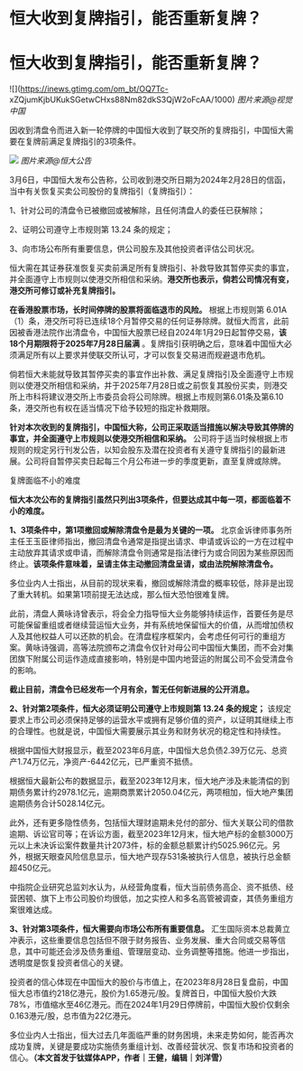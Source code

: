 # 恒大收到复牌指引，能否重新复牌？

# 恒大收到复牌指引，能否重新复牌？

![](https://inews.gtimg.com/om_bt/OQ7Tc-
xZQjumKjbUKukSGetwCHxs88Nm82dkS3QjW2oFcAA/1000) _图片来源@视觉中国_

因收到清盘令而进入新一轮停牌的中国恒大收到了联交所的复牌指引，中国恒大需要在复牌前满足复牌指引的3项条件。

![](https://inews.gtimg.com/om_bt/O_oyr7595dKVV5Y8ZdhXKsBJozuOxA5ZvjWQjBXd8zgLoAA/1000)
_图片来源@恒大公告_

3月6日，中国恒大发布公告称，公司收到港交所日期为2024年2月28日的信函，当中有关恢复买卖公司股份的复牌指引（复牌指引）：

1、针对公司的清盘令已被撤回或被解除，且任何清盘人的委任已获解除；

2、证明公司遵守上市规则第 13.24 条的规定；

3、向市场公布所有重要信息，供公司股东及其他投资者评估公司状况。

恒大需在其证券获准恢复买卖前满足所有复牌指引、补救导致其暂停买卖的事宜，并全面遵守上市规则以使港交所相信和采纳。**港交所也表示，倘若公司情况有变，港交所可修订或补充复牌指引。**

**在香港股票市场，长时间停牌的股票将面临退市的风险。** 根据上市规则第
6.01A（1）条，港交所可将已连续18个月暂停交易的任何证券除牌。就恒大而言，此前因被香港法院作出清盘令，中国恒大股票已经自2024年1月29日起暂停交易，**该18个月期限将于2025年7月28日届满**
。复牌指引获明确之后，意味着中国恒大必须满足所有以上要求并使联交所认可，才可以恢复交易进而规避退市危机。

倘若恒大未能就导致其暂停买卖的事宜作出补救、满足复牌指引及全面遵守上市规则以使港交所相信和采纳，并于2025年7月28日或之前恢复其股份买卖，则港交所上市科将建议港交所上市委员会将公司除牌。根据上市规则第6.01条及第6.10条，港交所也有权在适当情况下给予较短的指定补救期限。

**针对本次收到的复牌指引，中国恒大称，公司正采取适当措施以解决导致其停牌的事宜，并全面遵守上市规则以使港交所相信和采纳。**
公司将于适当时候根据上市规则的规定另行刊发公告，以知会股东及潜在投资者有关遵守复牌指引的最新进展。公司将自暂停买卖日起每三个月公布进一步的季度更新，直至复牌或除牌。

复牌面临不小的难度

**恒大本次公布的复牌指引虽然只列出3项条件，但要达成其中每一项，都面临着不小的难度。**

**1、3项条件中，第1项撤回或解除清盘令是最为关键的一项。**
北京金诉律师事务所主任王玉臣律师指出，撤回清盘令通常是指提出请求、申请或诉讼的一方在过程中主动放弃其请求或申请，而解除清盘令则通常是指法律行为或合同因为某些原因而终止。**该项条件意味着，呈请主体主动撤回清盘呈请，或由法院解除清盘令。**

多位业内人士指出，从目前的现状来看，撤回或解除清盘的概率较低，除非是出现了重大转机。如果第1项前提无法达成，那么恒大恐怕很难复牌。

此前，清盘人黄咏诗曾表示，将会全力指导恒大业务能够持续运作，首要任务是尽可能保留重组或者继续营运恒大业务，并有系统地保留恒大的价值，从而增加债权人及其他权益人可以还款的机会。在清盘程序框架内，会考虑任何可行的重组方案。黄咏诗强调，高等法院颁布之清盘令仅针对母公司中国恒大集团，而不会对集团旗下附属公司运作造成直接影响，特别是中国内地营运的附属公司不会受清盘令的影响。

**截止目前，清盘令已经发布一个月有余，暂无任何新进展的公开消息。**

**2、针对第2项条件，恒大必须证明公司遵守上市规则第 13.24 条的规定；**
该规定要求上市公司必须保持足够的运营水平或拥有足够价值的资产，以证明其继续上市的合理性。也就是说，中国恒大需要展示其业务和财务状况的稳定性和持续性。

根据中国恒大财报显示，截至2023年6月底，中国恒大总负债2.39万亿元、总资产1.74万亿元，净资产-6442亿元，已严重资不抵债。

根据恒大最新公布的数据显示，截至2023年12月末，恒大地产涉及未能清偿的到期债务累计约2978.1亿元，逾期商票累计2050.04亿元，两项相加，恒大地产集团逾期债务合计5028.14亿元。

此外，还有更多隐性债务，包括恒大理财逾期未兑付的部分、恒大关联公司的借款逾期、诉讼官司等；在诉讼方面，截至2023年12月末，恒大地产标的金额3000万元以上未决诉讼案件数量共计2073件，标的金额总额累计约5025.96亿元。另外，根据天眼查风险信息显示，恒大地产现存531条被执行人信息，被执行总金额超450亿元。

中指院企业研究总监刘水认为，从经营角度看，恒大当前债务高企、资不抵债、经营困顿、旗下上市公司股价均很低，加之实控人和多名高管被调查，其债务重组方案很难达成。

**3、针对第3项条件，恒大需要向市场公布所有重要信息。**
汇生国际资本总裁黄立冲表示，这些重要信息包括但不限于财务报告、业务发展、重大合同或交易等信息，其中可能还会涉及债务重组、管理层变动、业务调整等措施。他进一步指出，透明度是恢复投资者信心的关键。

投资者的信心体现在中国恒大的股价与市值上，在2023年8月28日复盘前，中国恒大总市值约218亿港元，股价为1.65港元/股。复牌首日，中国恒大股价大跌78%，市值缩水至46亿港元。而在2024年1月29日停牌前，中国恒大股价仅剩余0.163港元/股，总市值为22亿港元。

多位业内人士指出，恒大过去几年面临严重的财务困境，未来走势如何，能否再次成功复牌，关键是要成功实施债务重组计划、改善经营状况、恢复市场和投资者的信心。**（本文首发于钛媒体APP，作者｜王健，编辑｜刘洋雪）**

